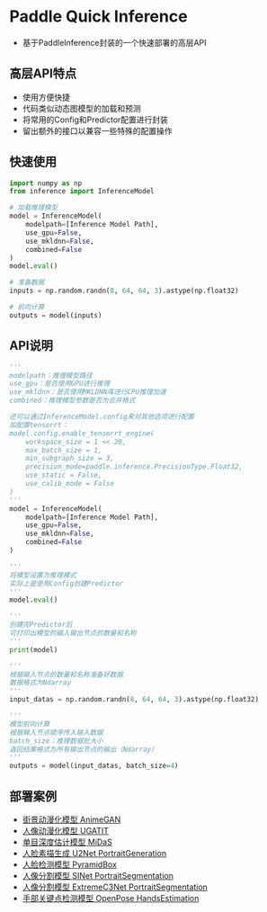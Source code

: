 # Paddle Quick Inference
* 基于PaddleInference封装的一个快速部署的高层API

## 高层API特点
* 使用方便快捷
* 代码类似动态图模型的加载和预测
* 将常用的Config和Predictor配置进行封装
* 留出额外的接口以兼容一些特殊的配置操作

## 快速使用
```python
import numpy as np
from inference import InferenceModel

# 加载推理模型
model = InferenceModel(
    modelpath=[Inference Model Path], 
    use_gpu=False,
    use_mkldnn=False,
    combined=False
)
model.eval()

# 准备数据
inputs = np.random.randn(8, 64, 64, 3).astype(np.float32)

# 前向计算
outputs = model(inputs)
```

## API说明
```python
'''
modelpath：推理模型路径
use_gpu：是否使用GPU进行推理
use_mkldnn：是否使用MKLDNN库进行CPU推理加速
combined：推理模型参数是否为合并格式

还可以通过InferenceModel.config来对其他选项进行配置
如配置tensorrt：
model.config.enable_tensorrt_engine(
    workspace_size = 1 << 20, 
    max_batch_size = 1, 
    min_subgraph_size = 3, 
    precision_mode=paddle.inference.PrecisionType.Float32, 
    use_static = False, 
    use_calib_mode = False
)
'''
model = InferenceModel(
    modelpath=[Inference Model Path], 
    use_gpu=False,
    use_mkldnn=False,
    combined=False
)

'''
将模型设置为推理模式
实际上是使用Config创建Predictor
'''
model.eval()

'''
创建完Predictor后
可打印出模型的输入输出节点的数量和名称
'''
print(model)

'''
根据输入节点的数量和名称准备好数据
数据格式为Ndarray
'''
input_datas = np.random.randn(8, 64, 64, 3).astype(np.float32)

'''
模型前向计算
根据输入节点顺序传入输入数据
batch_size：推理数据批大小
返回结果格式为所有输出节点的输出（Ndarray）
'''
outputs = model(input_datas, batch_size=4)
```

## 部署案例
* [街景动漫化模型 AnimeGAN](./examples/AnimeGAN)
* [人像动漫化模型 UGATIT](./examples/UGATIT)
* [单目深度估计模型 MiDaS](./examples/MiDaS)
* [人脸素描生成 U2Net PortraitGeneration ](./examples/U2Net/PortraitGeneration)
* [人脸检测模型 PyramidBox](./examples/PyramidBox)
* [人像分割模型 SINet PortraitSegmentation](./examples/SINet)
* [人像分割模型 ExtremeC3Net PortraitSegmentation](./examples/ExtremeC3Net)
* [手部关键点检测模型 OpenPose HandsEstimation](./examples/OpenPose/HandsEstimation)